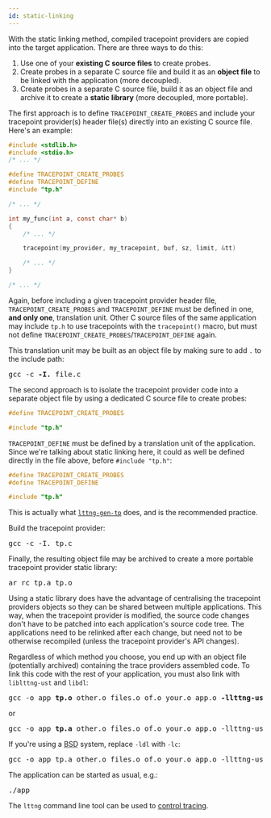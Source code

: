 ```yaml
---
id: static-linking
---
```


With the static linking method, compiled tracepoint providers are copied
into the target application. There are three ways to do this:

  1. Use one of your **existing C source files** to create probes.
  2. Create probes in a separate C source file and build it as an
     **object file** to be linked with the application (more decoupled).
  3. Create probes in a separate C source file, build it as an
     object file and archive it to create a **static library**
     (more decoupled, more portable).

The first approach is to define `TRACEPOINT_CREATE_PROBES` and include
your tracepoint provider(s) header file(s) directly into an existing C
source file. Here's an example:

~~~ c
#include <stdlib.h>
#include <stdio.h>
/* ... */

#define TRACEPOINT_CREATE_PROBES
#define TRACEPOINT_DEFINE
#include "tp.h"

/* ... */

int my_func(int a, const char* b)
{
    /* ... */

    tracepoint(my_provider, my_tracepoint, buf, sz, limit, &tt)

    /* ... */
}

/* ... */
~~~

Again, before including a given tracepoint provider header file,
`TRACEPOINT_CREATE_PROBES` and `TRACEPOINT_DEFINE` must be defined in
one, **and only one**, translation unit. Other C source files of the
same application may include `tp.h` to use tracepoints with
the `tracepoint()` macro, but must not define
`TRACEPOINT_CREATE_PROBES`/`TRACEPOINT_DEFINE` again.

This translation unit may be built as an object file by making sure to
add `.` to the include path:

<pre class="term">
gcc -c <strong>-I.</strong> file.c
</pre>

The second approach is to isolate the tracepoint provider code into a
separate object file by using a dedicated C source file to create probes:

~~~ c
#define TRACEPOINT_CREATE_PROBES

#include "tp.h"
~~~

`TRACEPOINT_DEFINE` must be defined by a translation unit of the
application. Since we're talking about static linking here, it could as
well be defined directly in the file above, before `#include "tp.h"`:

~~~ c
#define TRACEPOINT_CREATE_PROBES
#define TRACEPOINT_DEFINE

#include "tp.h"
~~~

This is actually what [`lttng-gen-tp`](#doc-lttng-gen-tp) does, and is
the recommended practice.

Build the tracepoint provider:

<pre class="term">
gcc -c -I. tp.c
</pre>

Finally, the resulting object file may be archived to create a
more portable tracepoint provider static library:

<pre class="term">
ar rc tp.a tp.o
</pre>

Using a static library does have the advantage of centralising the
tracepoint providers objects so they can be shared between multiple
applications. This way, when the tracepoint provider is modified, the
source code changes don't have to be patched into each application's source
code tree. The applications need to be relinked after each change, but need
not to be otherwise recompiled (unless the tracepoint provider's API
changes).

Regardless of which method you choose, you end up with an object file
(potentially archived) containing the trace providers assembled code.
To link this code with the rest of your application, you must also link
with `liblttng-ust` and `libdl`:

<pre class="term">
gcc -o app <strong>tp.o</strong> other.o files.o of.o your.o app.o <strong>-llttng-ust -ldl</strong>
</pre>

or

<pre class="term">
gcc -o app <strong>tp.a</strong> other.o files.o of.o your.o app.o -llttng-ust -ldl
</pre>

If you're using a <abbr title="Berkeley Software Distribution">BSD</abbr>
system, replace `-ldl` with `-lc`:

<pre class="term">
gcc -o app tp.a other.o files.o of.o your.o app.o -llttng-ust <strong>-lc</strong>
</pre>

The application can be started as usual, e.g.:

<pre class="term">
./app
</pre>

The `lttng` command line tool can be used to
[control tracing](#doc-controlling-tracing).
